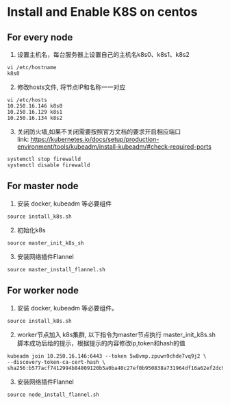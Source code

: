 # Install and Enable K8S on centos

## For every node
1. 设置主机名，每台服务器上设置自己的主机名k8s0、k8s1、k8s2 
```
vi /etc/hostname
k8s0
```

2. 修改hosts文件, 将节点IP和名称一一对应
```
vi /etc/hosts
10.250.16.146 k8s0
10.250.16.129 k8s1
10.250.16.134 k8s2
```

3. 关闭防火墙,如果不关闭需要按照官方文档的要求开启相应端口  
link: https://kubernetes.io/docs/setup/production-environment/tools/kubeadm/install-kubeadm/#check-required-ports
```
systemctl stop firewalld
systemctl disable firewalld
```

## For master node
1. 安装 docker, kubeadm 等必要组件
```
source install_k8s.sh
```

2. 初始化k8s  
```
source master_init_k8s_sh
```

3. 安装网络插件Flannel
```
source master_install_flannel.sh
```

## For worker node
1. 安装 docker, kubeadm 等必要组件。
```
source install_k8s.sh
```

2. worker节点加入 k8s集群, 以下指令为master节点执行 master_init_k8s.sh 脚本成功后给的提示，根据提示的内容修改ip,token和hash的值
```
kubeadm join 10.250.16.146:6443 --token 5w8vmp.zpuwn9chde7vq9j2 \
--discovery-token-ca-cert-hash \
sha256:b577acf7412994b84809120b5a0ba40c27ef0b950838a731964df16a62ef2dc9
```

3. 安装网络插件Flannel
```
source node_install_flannel.sh
```
